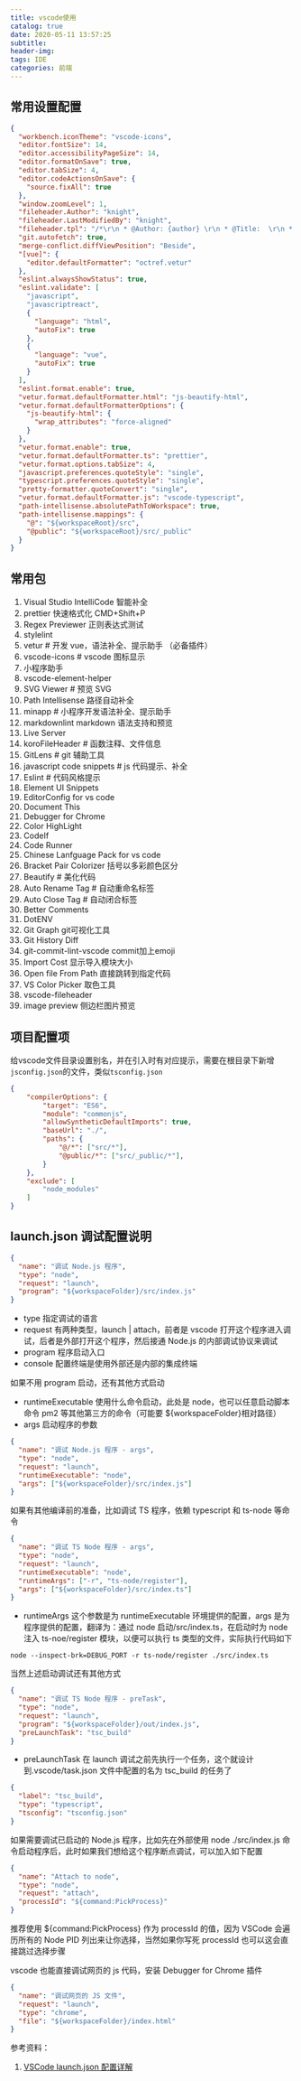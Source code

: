 ```yaml
---
title: vscode使用
catalog: true
date: 2020-05-11 13:57:25
subtitle:
header-img:
tags: IDE
categories: 前端
---
```


## 常用设置配置

```json
{
  "workbench.iconTheme": "vscode-icons",
  "editor.fontSize": 14,
  "editor.accessibilityPageSize": 14,
  "editor.formatOnSave": true,
  "editor.tabSize": 4,
  "editor.codeActionsOnSave": {
    "source.fixAll": true
  },
  "window.zoomLevel": 1,
  "fileheader.Author": "knight",
  "fileheader.LastModifiedBy": "knight",
  "fileheader.tpl": "/*\r\n * @Author: {author} \r\n * @Title:  \r\n * @Date: {createTime} \r\n * @Last Modified by:   {lastModifiedBy} \r\n * @Last Modified time: {updateTime} \r\n */\r\n",
  "git.autofetch": true,
  "merge-conflict.diffViewPosition": "Beside",
  "[vue]": {
    "editor.defaultFormatter": "octref.vetur"
  },
  "eslint.alwaysShowStatus": true,
  "eslint.validate": [
    "javascript",
    "javascriptreact",
    {
      "language": "html",
      "autoFix": true
    },
    {
      "language": "vue",
      "autoFix": true
    }
  ],
  "eslint.format.enable": true,
  "vetur.format.defaultFormatter.html": "js-beautify-html",
  "vetur.format.defaultFormatterOptions": {
    "js-beautify-html": {
      "wrap_attributes": "force-aligned"
    }
  },
  "vetur.format.enable": true,
  "vetur.format.defaultFormatter.ts": "prettier",
  "vetur.format.options.tabSize": 4,
  "javascript.preferences.quoteStyle": "single",
  "typescript.preferences.quoteStyle": "single",
  "pretty-formatter.quoteConvert": "single",
  "vetur.format.defaultFormatter.js": "vscode-typescript",
  "path-intellisense.absolutePathToWorkspace": true,
  "path-intellisense.mappings": {
    "@": "${workspaceRoot}/src",
    "@public": "${workspaceRoot}/src/_public"
  }
}
```

## 常用包

1. Visual Studio IntelliCode 智能补全
2. prettier 快速格式化 CMD+Shift+P
3. Regex Previewer 正则表达式测试
4. stylelint
5. vetur # 开发 vue，语法补全、提示助手 （必备插件）
6. vscode-icons # vscode 图标显示
7. 小程序助手
8. vscode-element-helper
9. SVG Viewer # 预览 SVG
10. Path Intellisense 路径自动补全
11. minapp # 小程序开发语法补全、提示助手
12. markdownlint markdown 语法支持和预览
13. Live Server
14. koroFileHeader # 函数注释、文件信息
15. GitLens # git 辅助工具
16. javascript code snippets # js 代码提示、补全
17. Eslint # 代码风格提示
18. Element UI Snippets
19. EditorConfig for vs code
20. Document This
21. Debugger for Chrome
22. Color HighLight
23. CodeIf
24. Code Runner
25. Chinese Lanfguage Pack for vs code
26. Bracket Pair Colorizer 括号以多彩颜色区分
27. Beautify # 美化代码
28. Auto Rename Tag # 自动重命名标签
29. Auto Close Tag # 自动闭合标签
30. Better Comments
31. DotENV
32. Git Graph git可视化工具
33. Git History Diff
34. git-commit-lint-vscode commit加上emoji
35. Import Cost 显示导入模块大小
36. Open file From Path 直接跳转到指定代码
37. VS Color Picker 取色工具
38. vscode-fileheader
39. image preview 侧边栏图片预览

## 项目配置项

给vscode文件目录设置别名，并在引入时有对应提示，需要在根目录下新增`jsconfig.json`的文件，类似`tsconfig.json`

```json
{
    "compilerOptions": {
        "target": "ES6",
        "module": "commonjs",
        "allowSyntheticDefaultImports": true,
        "baseUrl": "./",
        "paths": {
            "@/*": ["src/*"],
            "@public/*": ["src/_public/*"],
        }
    },
    "exclude": [
        "node_modules"
    ]
}
```

## launch.json 调试配置说明

```json
{
  "name": "调试 Node.js 程序",
  "type": "node",
  "request": "launch",
  "program": "${workspaceFolder}/src/index.js"
}
```

- type 指定调试的语言
- request 有两种类型，launch | attach，前者是 vscode 打开这个程序进入调试，后者是外部打开这个程序，然后接通 Node.js 的内部调试协议来调试
- program 程序启动入口
- console 配置终端是使用外部还是内部的集成终端

如果不用 program 启动，还有其他方式启动

- runtimeExecutable 使用什么命令启动，此处是 node，也可以任意启动脚本命令 pm2 等其他第三方的命令（可能要 \${workspaceFolder}相对路径）
- args 启动程序的参数

```json
{
  "name": "调试 Node.js 程序 - args",
  "type": "node",
  "request": "launch",
  "runtimeExecutable": "node",
  "args": ["${workspaceFolder}/src/index.js"]
}
```

如果有其他编译前的准备，比如调试 TS 程序，依赖 typescript 和 ts-node 等命令

```json
{
  "name": "调试 TS Node 程序 - args",
  "type": "node",
  "request": "launch",
  "runtimeExecutable": "node",
  "runtimeArgs": ["-r", "ts-node/register"],
  "args": ["${workspaceFolder}/src/index.ts"]
}
```

- runtimeArgs 这个参数是为 runtimeExecutable 环境提供的配置，args 是为程序提供的配置，翻译为：通过 node 启动/src/index.ts，在启动时为 node 注入 ts-noe/register 模块，以便可以执行 ts 类型的文件，实际执行代码如下

```shell
node --inspect-brk=DEBUG_PORT -r ts-node/register ./src/index.ts
```

当然上述启动调试还有其他方式

```json
{
  "name": "调试 TS Node 程序 - preTask",
  "type": "node",
  "request": "launch",
  "program": "${workspaceFolder}/out/index.js",
  "preLaunchTask": "tsc_build"
}
```

- preLaunchTask 在 launch 调试之前先执行一个任务，这个就设计到.vscode/task.json 文件中配置的名为 tsc_build 的任务了

```json
{
  "label": "tsc_build",
  "type": "typescript",
  "tsconfig": "tsconfig.json"
}
```

如果需要调试已启动的 Node.js 程序，比如先在外部使用 node ./src/index.js 命令启动程序后，此时如果我们想给这个程序断点调试，可以加入如下配置

```json
{
  "name": "Attach to node",
  "type": "node",
  "request": "attach",
  "processId": "${command:PickProcess}"
}
```

推荐使用 \${command:PickProcess} 作为 processId 的值，因为 VSCode 会遍历所有的 Node PID 列出来让你选择，当然如果你写死 processId 也可以这会直接跳过选择步骤

vscode 也能直接调试网页的 js 代码，安装 Debugger for Chrome 插件

```json
{
  "name": "调试网页的 JS 文件",
  "request": "launch",
  "type": "chrome",
  "file": "${workspaceFolder}/index.html"
}
```

参考资料：

1. [VSCode launch.json 配置详解](https://juejin.im/post/6844904198702645262)
